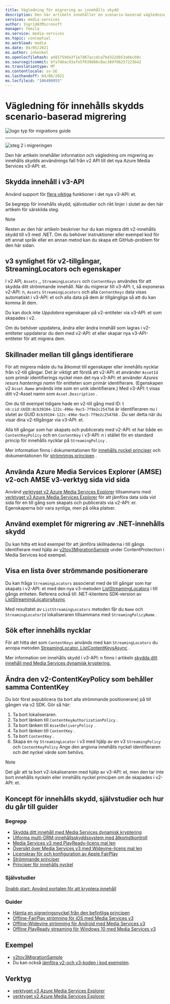 ```yaml
---
title: Vägledning för migrering av innehålls skydd
description: Den här artikeln innehåller en scenario-baserad vägledning för innehålls skydd som hjälper dig att migrera från Azure Media Services v2 till v3.
services: media-services
author: IngridAtMicrosoft
manager: femila
ms.service: media-services
ms.topic: conceptual
ms.workload: media
ms.date: 04/05/2021
ms.author: inhenkel
ms.openlocfilehash: a481759da3f1e7d67accdca7b4322db53abbcb0c
ms.sourcegitcommit: bfa7d6ac93afe5f039d68c0ac389f06257223b42
ms.translationtype: MT
ms.contentlocale: sv-SE
ms.lasthandoff: 04/06/2021
ms.locfileid: "106490955"
---
```

# <a name="content-protection-scenario-based-migration-guidance"></a>Vägledning för innehålls skydds scenario-baserad migrering

![logo typ för migrations guide](./media/migration-guide/azure-media-services-logo-migration-guide.svg)

<hr color="#5ea0ef" size="10">

![steg 2 i migreringen](./media/migration-guide/steps-4.svg)

Den här artikeln innehåller information och vägledning om migrering av innehålls skydds användnings fall från v2 API till det nya Azure Media Services v3-API: et.

## <a name="protect-content-in-v3-api"></a>Skydda innehåll i v3-API

Använd support för [flera viktiga](architecture-design-multi-drm-system.md) funktioner i det nya v3-API: et.

Se begrepp för innehålls skydd, självstudier och rikt linjer i slutet av den här artikeln för särskilda steg.

> [!NOTE]
> Resten av den här artikeln beskriver hur du kan migrera ditt v2-innehålls skydd till v3 med .NET.  Om du behöver instruktioner eller exempel kod för ett annat språk eller en annan metod kan du skapa ett GitHub-problem för den här sidan.

## <a name="v3-visibility-of-v2-assets-streaminglocators-and-properties"></a>v3 synlighet för v2-tillgångar, StreamingLocators och egenskaper

I v2 API, `Assets` ,, `StreamingLocators` och `ContentKeys` användes för att skydda ditt strömmande innehåll. När du migrerar till v3-API: t, så exponeras v2-API: n, `Assets` `StreamingLocators` och alla `ContentKeys` data visas automatiskt i v3-API: et och alla data på dem är tillgängliga så att du kan komma åt dem.

Du kan dock inte *Uppdatera* egenskaper på v2-entiteter via v3-API: et som skapades i v2.

Om du behöver uppdatera, ändra eller ändra innehåll som lagras i v2-entiteter uppdaterar du dem med v2-API: et eller skapar nya v3-API-entiteter för att migrera dem.

## <a name="asset-identifier-differences"></a>Skillnader mellan till gångs identifierare

För att migrera måste du ha åtkomst till egenskaper eller innehålls nycklar från v2-till gångar.  Det är viktigt att förstå att v2-API: et använder `AssetId` som primär identifierings nyckel men det nya v3-API: et använder *Azures resurs hanterings namn* för entiteten som primär identifierare.  (Egenskapen v2 `Asset.Name` används inte som en unik identifierare.) Med v3-API: t visas ditt v2-Asset namn som `Asset.Description` .

Om du till exempel tidigare hade en v2-till gång med ID: t `nb:cid:UUID:8cb39104-122c-496e-9ac5-7f9e2c2547b8` är identifieraren nu i slutet av GUID `8cb39104-122c-496e-9ac5-7f9e2c2547b8` . Du ser detta när du visar dina v2-tillgångar via v3-API: et.

Alla till gångar som har skapats och publicerats med v2-API: et har både en `ContentKeyPolicy` och en `ContentKey` i v3-API: n i stället för en standard princip för innehålls nycklar på `StreamingPolicy` .

Mer information finns i dokumentationen för [innehålls nyckel principer](https://docs.microsoft.com/azure/media-services/latest/drm-content-key-policy-concept) och dokumentationen för [strömnings principen](https://docs.microsoft.com/azure/media-services/latest/stream-streaming-policy-concept) .

## <a name="use-azure-media-services-explorer-amse-v2-and-amse-v3-tools-side-by-side"></a>Använda Azure Media Services Explorer (AMSE) v2-och AMSE v3-verktyg sida vid sida

Använd [verktyget v2 Azure Media Services Explorer](https://github.com/Azure/Azure-Media-Services-Explorer/releases/tag/v4.3.15.0) tillsammans med [verktyget v3 Azure Media Services Explorer](https://github.com/Azure/Azure-Media-Services-Explorer) för att jämföra data sida vid sida för en till gång som skapats och publicerats via v2-API: er. Egenskaperna bör vara synliga, men på olika platser.

## <a name="use-the-net-content-protection-migration-sample"></a>Använd exemplet för migrering av .NET-innehålls skydd

Du kan hitta ett kod exempel för att jämföra skillnaderna i till gångs identifierare med hjälp av [v2tov3MigrationSample](https://github.com/Azure-Samples/media-services-v3-dotnet/tree/main/ContentProtection/v2tov3Migration) under ContentProtection i Media Services kod exempel.

## <a name="list-the-streaming-locators"></a>Visa en lista över strömmande positionerare

Du kan fråga `StreamingLocators` associerat med de till gångar som har skapats i v2-API: et med den nya v3-metoden [ListStreamingLocators](https://docs.microsoft.com/rest/api/media/assets/liststreaminglocators) i till gångs enheten.  Referera också till .NET-klientens SDK-version av [ListStreamingLocatorsAsync](https://docs.microsoft.com/dotnet/api/microsoft.azure.management.media.assetsoperationsextensions.liststreaminglocatorsasync?view=azure-dotnet&preserve-view=true)

Med resultatet av `ListStreamingLocators` metoden får du `Name` och `StreamingLocatorId` lokaliseraren tillsammans med `StreamingPolicyName` .

## <a name="find-the-content-keys"></a>Sök efter innehålls nycklar

För att hitta det som `ContentKeys` används med kan `StreamingLocators` du anropa metoden [StreamingLocator. ListContentKeysAsync](https://docs.microsoft.com/dotnet/api/microsoft.azure.management.media.streaminglocatorsoperationsextensions.listcontentkeysasync?view=azure-dotnet&preserve-view=true) .  

Mer information om innehålls skydd i v3-API: n finns i artikeln [skydda ditt innehåll med Media Services dynamisk kryptering.](https://docs.microsoft.com/azure/media-services/latest/drm-content-protection-concept)

## <a name="change-the-v2-contentkeypolicy-keeping-the-same-contentkey"></a>Ändra den v2-ContentKeyPolicy som behåller samma ContentKey

Du bör först avpublicera (ta bort alla strömmande positionerare) på till gången via v2 SDK. Gör så här:

1. Ta bort lokaliseraren.
1. Ta bort länken till `ContentKeyAuthorizationPolicy` .
1. Ta bort länken till `AssetDeliveryPolicy` .
1. Ta bort länken till `ContentKey` .
1. Ta bort `ContentKey` .
1. Skapa en ny `StreamingLocator` i v3 med hjälp av en v3 `StreamingPolicy` och `ContentKeyPolicy` Ange den angivna innehålls nyckel identifieraren och det nyckel värde som behövs.

> [!NOTE]
> Det går att ta bort v2-lokaliseraren med hjälp av v3-API: et, men den tar inte bort innehålls nyckeln eller innehålls nyckel principen om de skapades i v2-API: et.

## <a name="content-protection-concepts-tutorials-and-how-to-guides"></a>Koncept för innehålls skydd, självstudier och hur du går till guider

### <a name="concepts"></a>Begrepp

- [Skydda ditt innehåll med Media Services dynamisk kryptering](drm-content-protection-concept.md)
- [Utforma multi-DRM-innehållsskyddssystem med åtkomstkontroll](architecture-design-multi-drm-system.md)
- [Media Services v3 med PlayReady-licens mal len](drm-playready-license-template-concept.md)
- [Översikt över Media Services v3 med Widevine-licens mal len](drm-widevine-license-template-concept.md)
- [Licenskrav för och konfiguration av Apple FairPlay](drm-fairplay-license-overview.md)
- [Strömmande principer](stream-streaming-policy-concept.md)
- [Principer för innehålls nyckel](drm-content-key-policy-concept.md)

### <a name="tutorials"></a>Självstudier

[Snabb start: Använd portalen för att kryptera innehåll](drm-encrypt-content-how-to.md)

### <a name="how-to-guides"></a>Guider

- [Hämta en signeringsnyckel från den befintliga principen](drm-get-content-key-policy-dotnet-how-to.md)
- [Offline-FairPlay strömning för iOS med Media Services v3](drm-offline-fairplay-for-ios-concept.md)
- [Offline-Widevine strömning för Android med Media Services v3](drm-offline-widevine-for-android.md)
- [Offline PlayReady streaming för Windows 10 med Media Services v3](drm-offline-playready-streaming-for-windows-10.md)

## <a name="samples"></a>Exempel

- [v2tov3MigrationSample](https://github.com/Azure-Samples/media-services-v3-dotnet/tree/main/ContentProtection/v2tov3Migration)
- Du kan också [jämföra v2-och v3-koden i kod exemplen](migrate-v-2-v-3-migration-samples.md).

## <a name="tools"></a>Verktyg

- [verktyget v3 Azure Media Services Explorer](https://github.com/Azure/Azure-Media-Services-Explorer)
- [verktyget v2 Azure Media Services Explorer](https://github.com/Azure/Azure-Media-Services-Explorer/releases/tag/v4.3.15.0)
